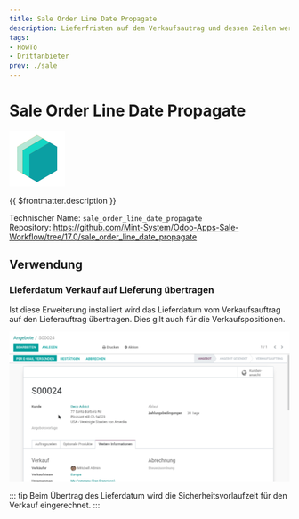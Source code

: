 ```yaml
---
title: Sale Order Line Date Propagate
description: Lieferfristen auf dem Verkaufsautrag und dessen Zeilen werden auf den Lieferauftrag übertragen.
tags:
- HowTo
- Drittanbieter
prev: ./sale
---
```

# Sale Order Line Date Propagate
![icon_oms_box](attachments/icons_odoo_mint_system.png)

{{ $frontmatter.description }}

Technischer Name: `sale_order_line_date_propagate`\
Repository: <https://github.com/Mint-System/Odoo-Apps-Sale-Workflow/tree/17.0/sale_order_line_date_propagate>

## Verwendung

### Lieferdatum Verkauf auf Lieferung übertragen

Ist diese Erweiterung installiert wird das Lieferdatum vom Verkaufsauftrag auf den Lieferauftrag übertragen. Dies gilt auch für die Verkaufspositionen.

![Sale Order Line Date Propagate](attachments/Sale%20Order%20Line%20Date%20Propagate.gif)

::: tip
Beim Übertrag des Lieferdatum wird die Sicherheitsvorlaufzeit für den Verkauf eingerechnet.
:::